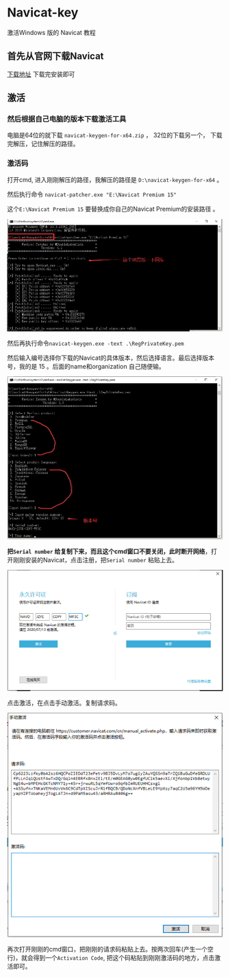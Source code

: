 # Navicat-key
激活Windows 版的 Navicat 教程

## 首先从官网下载Navicat

[下载地址]( https://www.navicat.com.cn/products ) 下载完安装即可

## 激活

### 然后根据自己电脑的版本下载激活工具

电脑是64位的就下载 `navicat-keygen-for-x64.zip` ， 32位的下载另一个， 下载完解压，记住解压的路径。

### 激活码

打开cmd, 进入刚刚解压的路径，我解压的路径是 `D:\navicat-keygen-for-x64` 。

然后执行命令 `navicat-patcher.exe "E:\Navicat Premium 15"` 

这个`E:\Navicat Premium 15` 要替换成你自己的Navicat Premium的安装路径 。 

![1592016104055](README.assets/1592016104055.png)



然后再执行命令`navicat-keygen.exe -text .\RegPrivateKey.pem` 

然后输入编号选择你下载的Navicat的具体版本，然后选择语言。最后选择版本号，我的是 15 。后面的name和organization 自己随便输。

<img src="README.assets\1592016584719.png" alt="1592016584719" style="zoom: 80%;" />



**把`Serial number` 给复制下来，而且这个cmd窗口不要关闭，此时断开网络**，打开刚刚安装的Navicat，点击注册，把`Serial number` 粘贴上去。

![1592016824312](README.assets/1592016824312.png)



点击激活，在点击手动激活。复制请求码。

![1592016861131](README.assets/1592016861131.png)

再次打开刚刚的cmd窗口，把刚刚的请求码粘贴上去。按两次回车(产生一个空行)，就会得到一个`Activation Code`, 把这个码粘贴到刚刚激活码的地方，点击激活即可。

